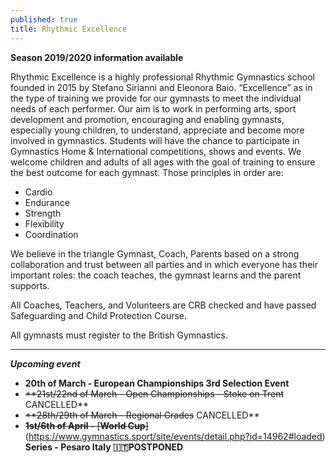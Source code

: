 ```yaml
---
published: true
title: Rhythmic Excellence
---
```

**Season 2019/2020 information available**

Rhythmic Excellence is a highly professional Rhythmic Gymnastics school founded in 2015 by Stefano Sirianni and Eleonora Baio. “Excellence” as in the type of training we provide for our gymnasts to meet the individual needs of each performer. Our aim is to work in performing arts, sport development and promotion, encouraging and enabling gymnasts, especially young children, to understand, appreciate and become more involved in gymnastics. Students will have the chance to participate in Gymnastics Home & International competitions, shows and events. We welcome children and adults of all ages with the goal of training to ensure the best outcome for each gymnast. Those principles in order are:

* Cardio
* Endurance
* Strength
* Flexibility
* Coordination

We believe in the triangle Gymnast, Coach, Parents based on a strong collaboration and trust between all parties and in which everyone has their important roles: the coach teaches, the gymnast learns and the parent supports.

All Coaches, Teachers, and Volunteers are CRB checked and have passed Safeguarding and Child Protection Course.

All gymnasts must register to the British Gymnastics.

- - -

**_Upcoming event_**  

* **20th of March - European Championships 3rd Selection Event**
* ~~**21st/22nd of March - Open Championships - Stoke on Trent~~ CANCELLED**
* ~~**28th/29th of March - Regional Grades~~ CANCELLED**
* ~~**1st/6th of April -** [**World Cup**]~~(https://www.gymnastics.sport/site/events/detail.php?id=14962#loaded) **Series - Pesaro Italy 🇮🇹POSTPONED**
